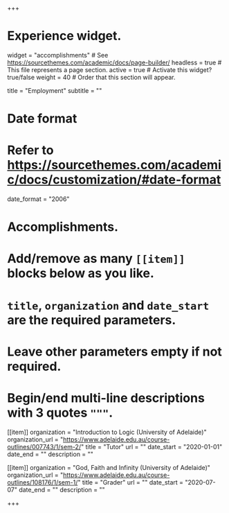 +++
# Experience widget.
widget = "accomplishments"  # See https://sourcethemes.com/academic/docs/page-builder/
headless = true  # This file represents a page section.
active = true  # Activate this widget? true/false
weight = 40  # Order that this section will appear.

title = "Employment"
subtitle = ""

# Date format
#   Refer to https://sourcethemes.com/academic/docs/customization/#date-format
date_format = "2006"

# Accomplishments.
#   Add/remove as many `[[item]]` blocks below as you like.
#   `title`, `organization` and `date_start` are the required parameters.
#   Leave other parameters empty if not required.
#   Begin/end multi-line descriptions with 3 quotes `"""`.

[[item]]
  organization = "Introduction to Logic (University of Adelaide)"
  organization_url = "https://www.adelaide.edu.au/course-outlines/007743/1/sem-2/"
  title = "Tutor"
  url = ""
  date_start = "2020-01-01"
  date_end = ""
  description = ""

[[item]]
  organization = "God, Faith and Infinity (University of Adelaide)"
  organization_url = "https://www.adelaide.edu.au/course-outlines/108176/1/sem-1/"
  title = "Grader"
  url = ""
  date_start = "2020-07-07"
  date_end = ""
  description = ""

+++

